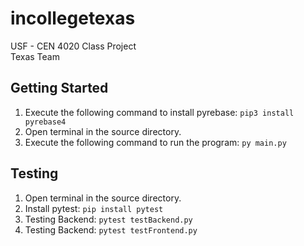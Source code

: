 # incollegetexas
USF - CEN 4020 Class Project<br>
Texas Team<br>

## Getting Started

1. Execute the following command to install pyrebase: `pip3 install pyrebase4`
2. Open terminal in the source directory.
3. Execute the following command to run the program: `py main.py`

## Testing

1. Open terminal in the source directory.
2. Install pytest: `pip install pytest`
3. Testing Backend: `pytest testBackend.py`
4. Testing Backend: `pytest testFrontend.py`

